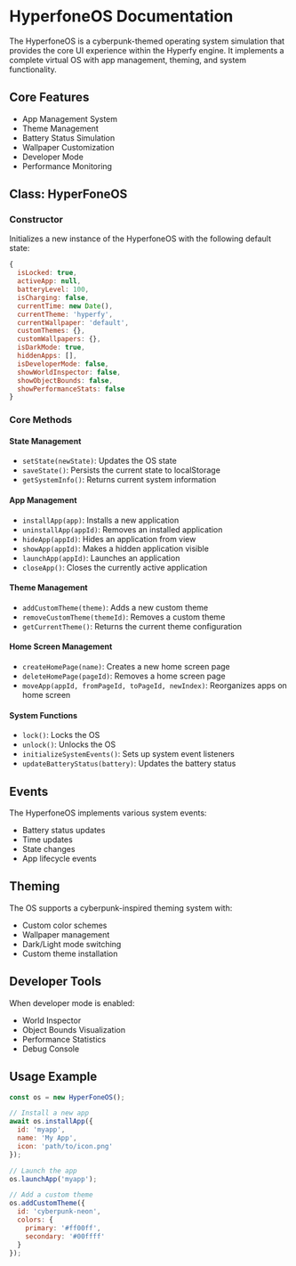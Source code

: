 # HyperfoneOS Documentation

The HyperfoneOS is a cyberpunk-themed operating system simulation that provides the core UI experience within the Hyperfy engine. It implements a complete virtual OS with app management, theming, and system functionality.

## Core Features

- App Management System
- Theme Management
- Battery Status Simulation
- Wallpaper Customization
- Developer Mode
- Performance Monitoring

## Class: HyperFoneOS

### Constructor

Initializes a new instance of the HyperfoneOS with the following default state:

```javascript
{
  isLocked: true,
  activeApp: null,
  batteryLevel: 100,
  isCharging: false,
  currentTime: new Date(),
  currentTheme: 'hyperfy',
  currentWallpaper: 'default',
  customThemes: {},
  customWallpapers: {},
  isDarkMode: true,
  hiddenApps: [],
  isDeveloperMode: false,
  showWorldInspector: false,
  showObjectBounds: false,
  showPerformanceStats: false
}
```

### Core Methods

#### State Management
- `setState(newState)`: Updates the OS state
- `saveState()`: Persists the current state to localStorage
- `getSystemInfo()`: Returns current system information

#### App Management
- `installApp(app)`: Installs a new application
- `uninstallApp(appId)`: Removes an installed application
- `hideApp(appId)`: Hides an application from view
- `showApp(appId)`: Makes a hidden application visible
- `launchApp(appId)`: Launches an application
- `closeApp()`: Closes the currently active application

#### Theme Management
- `addCustomTheme(theme)`: Adds a new custom theme
- `removeCustomTheme(themeId)`: Removes a custom theme
- `getCurrentTheme()`: Returns the current theme configuration

#### Home Screen Management
- `createHomePage(name)`: Creates a new home screen page
- `deleteHomePage(pageId)`: Removes a home screen page
- `moveApp(appId, fromPageId, toPageId, newIndex)`: Reorganizes apps on home screen

#### System Functions
- `lock()`: Locks the OS
- `unlock()`: Unlocks the OS
- `initializeSystemEvents()`: Sets up system event listeners
- `updateBatteryStatus(battery)`: Updates the battery status

## Events

The HyperfoneOS implements various system events:
- Battery status updates
- Time updates
- State changes
- App lifecycle events

## Theming

The OS supports a cyberpunk-inspired theming system with:
- Custom color schemes
- Wallpaper management
- Dark/Light mode switching
- Custom theme installation

## Developer Tools

When developer mode is enabled:
- World Inspector
- Object Bounds Visualization
- Performance Statistics
- Debug Console

## Usage Example

```javascript
const os = new HyperFoneOS();

// Install a new app
await os.installApp({
  id: 'myapp',
  name: 'My App',
  icon: 'path/to/icon.png'
});

// Launch the app
os.launchApp('myapp');

// Add a custom theme
os.addCustomTheme({
  id: 'cyberpunk-neon',
  colors: {
    primary: '#ff00ff',
    secondary: '#00ffff'
  }
});
``` 